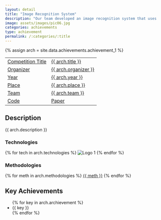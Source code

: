 ```yaml
---
layout: detail
title: "Image Recognition System"
description: "Our team developed an image recognition system that uses deep learning techniques"
image: assets/images/pic06.jpg
categories: achievements
type: achievement
permalink: /:categories/:title
---
```


{% assign arch = site.data.achievements.achievement_1 %}
<div id="main">
	<section id="one">
        <div class="inner no-padding" >
            <div class="table-container">
            <table>
                <tr>
                    <td class="first-column"><a href="#" class="button special small disable">Competition Title</a></td>
                    <td class="second-column"><a href="#" class="button small disable">{{ arch.title }}</a></td>
                </tr>
                <tr>
                    <td class="first-column"><a href="#" class="button special small disable">Organizer</a></td>
                    <td class="second-column"><a href="#" class="button small disable">{{ arch.organizer }}</a></td>
                </tr>
                <tr>
                    <td class="first-column"><a href="#" class="button special small disable">Year</a></td>
                    <td class="second-column"><a href="#" class="button small disable">{{ arch.year }}</a></td>
                </tr>
                <tr>
                    <td class="first-column"><a href="#" class="button special small disable">Place</a></td>
                    <td class="second-column"><a href="#" class="button small disable">{{ arch.place }}</a></td>
                </tr>
                <tr>
                    <td class="first-column"><a href="#" class="button special small disable">Team</a></td>
                    <td class="second-column"><a href="#" class="button small disable">{{ arch.team }}</a></td>
                </tr>
                <tr>
                    <td class="first-column"><a href="{{ arch.code }}" class="button special small"><i class="fab fa-github"></i>Code</a></td>
                    <td class="second-column"><a href="{{ arch.paper }}" class="button special small"><i class="fa-solid fa-file-pdf"></i>Paper</a></td>
                </tr>
            </table>
            </div>
        </div>
    </section>
	<section id='second'>
		<div class="inner no-padding">
			<div>
				<h2>Description</h2>
				<p>{{ arch.description }}</p>
			</div>
			<div class="row">
				<div class="6u 12u$(small)">
					<h3>Technologies</h3>
					<div class='logos-container'>
                        {% for tech in arch.technologies %}
						<img src="{{site.baseurl}}/assets/images/logos/{{ tech }}.png" alt="Logo 1" class="logos">
                        {% endfor %}
					</div>
				</div>
				<div class="6u$ 12u$(small) ">
					<h3>Methodologies</h3>
					<p>
                        {% for meth in arch.methodologies %}
                        <a href="#" class="button small disable">{{ meth }}</a>
                        {% endfor %}
                    </p>
				</div>
			</div>
		</div>
	</section>
	<section id='third'>
		<div class="inner no-padding">
			<div>
				<h2>Key Achievements</h2>
                <ul class='fa-ul'>
                    {% for key in arch.archievement %}
                    <li><i class="fa-li fa fa-check-square"></i>{{ key }}</li>
                    {% endfor %}
                </ul>
			</div>
		</div>
	</section>
</div>
